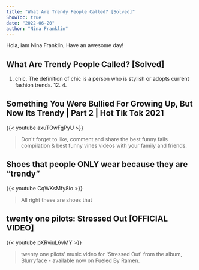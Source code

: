 ```yaml
---
title: "What Are Trendy People Called? [Solved]"
ShowToc: true 
date: "2022-06-20"
author: "Nina Franklin" 
---
```


Hola, iam Nina Franklin, Have an awesome day!
## What Are Trendy People Called? [Solved]
1. chic. The definition of chic is a person who is stylish or adopts current fashion trends. 12. 4.

## Something You Were Bullied For Growing Up, But Now Its Trendy | Part 2 | Hot Tik Tok 2021
{{< youtube axuTOwFgPyU >}}
>Don't forget to like, comment and share the best funny fails compilation & best funny vines videos with your family and friends.

## Shoes that people ONLY wear because they are “trendy”
{{< youtube CqWKsMfy8io >}}
>All right these are shoes that 

## twenty one pilots: Stressed Out [OFFICIAL VIDEO]
{{< youtube pXRviuL6vMY >}}
>twenty one pilots' music video for 'Stressed Out' from the album, Blurryface - available now on Fueled By Ramen.

